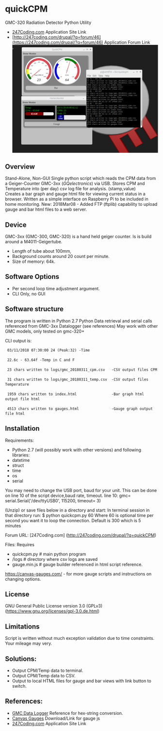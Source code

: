 # quickCPM
GMC-320 Radiation Detector Python Utility
* [247Coding.com](https://247coding.com/drupal/?q=quickCPM) Application Site Link
* [http://247coding.com/drupal/?q=forum/46](https://247coding.com/drupal/?q=forum/46) Application Forum Link
![quickCPM](https://github.com/abitowhit/quickCPM/blob/master/quickcpmMonitor.png)

## Overview
Stand-Alone, Non-GUI Single python script which reads the CPM data from a Geiger-Counter GMC-3xx (_GQelectronics_) via USB.
Stores CPM and Temperature into (per day) csv log file for analysis. (stamp,value)  
Creates a bar graph and gauge html file for viewing current status in a browser.
Written as a simple interface on Raspberry Pi to be included in home monitoring.
New: 2018Mar08 - Added FTP (ftplib) capability to upload gauge and bar html files to a web server.

## Device

GMC-3xx (GMC-300, GMC-320) is a hand held geiger counter. Is is build around a M4011-Geigertube.

 * Length of tube about 100mm, 
 * Background counts around 20 count per minute. 
 * Size of memory: 64k. 

## Software Options

* Per second loop time adjustment argument.
* CLI Only, no GUI

## Software structure

The program is  written in Python 2.7
Python Data retrieval and serial calls referenced from GMC-3xx Datalogger (see references)
May work with other GMC models, only tested on gmc-320+

CLI output is:

     03/11/2018 07:30:00 24 (Peak:32) -Time
     
     22.6c - 63.64f -Temp in C and F
     
     23 chars written to logs/gmc_20180311_cpm.csv   -CSV output files CPM
     
     31 chars written to logs/gmc_20180311_temp.csv  -CSV output files Temperature
     
     1959 chars written to index.html                -Bar graph html output file html
     
     4513 chars written to gauges.html               -Gauge graph output file html
     


## Installation

Requirements:

* Python 2.7 (will possibly work with other versions) and following libraries:
* datetime
* struct
* time
* os
* serial   

You may need to change the USB port, baud for your unit.
This can be done on line 10 of the script 
device,baud rate, timeout.
line 10: gmc= serial.Serial('/dev/ttyUSB0', 115200, timeout= 3)

(Unzip) or save files below in a directory and start:
In terminal session in that directory run:
    $ python quickcpm.py 60
Where 60 is optional time per second you want it to loop the connection.
Default is 300 which is 5 minutes

Forum URL:
[247Coding.com] (http://247coding.com/drupal/?q=quickCPM)
    
Files:
Requires
* quickcpm.py    # main python program
* /logs           # directory where csv logs are saved
* gauge.min.js    # gauge builder referenced in html script reference.

https://canvas-gauges.com/ - for more gauge scripts and instructions on changing options.

## License

GNU General Public License version 3.0 (GPLv3) (https://www.gnu.org/licenses/gpl-3.0.de.html)

## Limitations
Script is written without much exception validation due to time constraints.
Your mileage may very.

## Solutions:

* Output CPM/Temp data to terminal.
* Output CPM/Temp data to CSV.
* Output to local HTML files for gauge and bar views with link button to switch.

## References:
 * [GMC Data Logger](https://github.com/Dibal/gmc_datalogger) Reference for hex-string conversion.
 * [Canvas Gauges](https://canvas-gauges.com/documentation/user-guide/ ) Download/Link for gauge js
 * [247Coding.com](https://247coding.com/drupal/?q=quickCPM) Application Site Link


